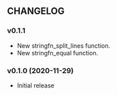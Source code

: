 ## CHANGELOG

### v0.1.1

* New stringfn_split_lines function.
* New stringfn_equal function.

### v0.1.0 (2020-11-29)

* Initial release
